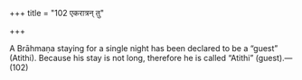 +++
title = "102 एकरात्रन् तु"

+++

A Brāhmaṇa staying for a single night has been declared to be a “guest” (Atithi). Because his stay is not long, therefore he is called “Atithi” (guest).—(102)